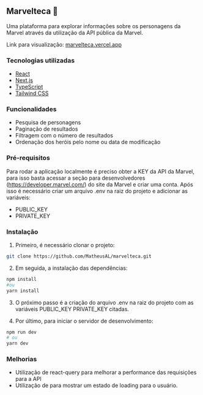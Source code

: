 
## Marvelteca 🦸

Uma plataforma para explorar informações sobre os personagens da Marvel através da utilização da API pública da Marvel.

Link para visualização: [marvelteca.vercel.app](marvelteca.vercel.app)

### Tecnologias utilizadas
- [React](https://react.dev/)
- [Next.js](https://nextjs.org/)
- [TypeScript](https://www.typescriptlang.org/)
- [Tailwind CSS](https://www.tailwindcss.com/)

### Funcionalidades
- Pesquisa de personagens
- Paginação de resultados
- Filtragem com o número de resultados
- Ordenação dos heróis pelo nome ou data de modificação

### Pré-requisitos

Para rodar a aplicação localmente é preciso obter a KEY da API da Marvel, para isso basta acessar a seção para desenvolvedores (https://developer.marvel.com/) do site da Marvel e criar uma conta. Após isso é necessário criar um arquivo .env na raiz do projeto e adicionar as variáveis:

- PUBLIC_KEY
- PRIVATE_KEY

### Instalação

1. Primeiro, é necessário clonar o projeto:
```bash
git clone https://github.com/MatheusAL/marvelteca.git
```
2. Em seguida, a instalação das dependências:
```bash
npm install
#ou
yarn install
```
3. O próximo passo é a criação do arquivo .env na raiz do projeto com as variáveis PUBLIC_KEY PRIVATE_KEY citadas.

4. Por último, para iniciar o servidor de desenvolvimento:
```bash
npm run dev 
# ou
yarn dev
```

### Melhorias

- Utilização de react-query para melhorar a performance das requisições para a API
- Utilização de <Suspense> para mostrar um estado de loading para o usuário.
